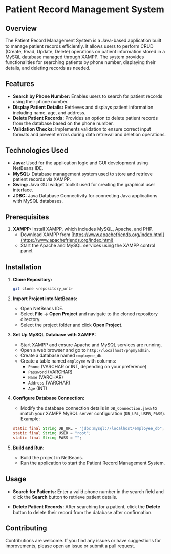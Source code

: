 # Patient Record Management System

## Overview
The Patient Record Management System is a Java-based application built to manage patient records efficiently. It allows users to perform CRUD (Create, Read, Update, Delete) operations on patient information stored in a MySQL database managed through XAMPP. The system provides functionalities for searching patients by phone number, displaying their details, and deleting records as needed.

## Features
- **Search by Phone Number:** Enables users to search for patient records using their phone number.
- **Display Patient Details:** Retrieves and displays patient information including name, age, and address.
- **Delete Patient Records:** Provides an option to delete patient records from the database based on the phone number.
- **Validation Checks:** Implements validation to ensure correct input formats and prevent errors during data retrieval and deletion operations.

## Technologies Used
- **Java:** Used for the application logic and GUI development using NetBeans IDE.
- **MySQL:** Database management system used to store and retrieve patient records via XAMPP.
- **Swing:** Java GUI widget toolkit used for creating the graphical user interface.
- **JDBC:** Java Database Connectivity for connecting Java applications with MySQL databases.

## Prerequisites
1. **XAMPP:** Install XAMPP, which includes MySQL, Apache, and PHP.
   - Download XAMPP from [https://www.apachefriends.org/index.html](https://www.apachefriends.org/index.html)
   - Start the Apache and MySQL services using the XAMPP control panel.

## Installation
1. **Clone Repository:**
   ```bash
   git clone <repository_url>
   ```
   
2. **Import Project into NetBeans:**
   - Open NetBeans IDE.
   - Select **File -> Open Project** and navigate to the cloned repository directory.
   - Select the project folder and click **Open Project**.

3. **Set Up MySQL Database with XAMPP:**
   - Start XAMPP and ensure Apache and MySQL services are running.
   - Open a web browser and go to `http://localhost/phpmyadmin`.
   - Create a database named `employee_db`.
   - Create a table named `employee` with columns:
     - `Phone` (VARCHAR or INT, depending on your preference)
     - `Password` (VARCHAR)
     - `Name` (VARCHAR)
     - `Address` (VARCHAR)
     - `Age` (INT)

4. **Configure Database Connection:**
   - Modify the database connection details in `DB_Connection.java` to match your XAMPP MySQL server configuration (`DB_URL`, `USER`, `PASS`). Example:
   ```java
   static final String DB_URL = "jdbc:mysql://localhost/employee_db";
   static final String USER = "root";
   static final String PASS = "";
   ```

5. **Build and Run:**
   - Build the project in NetBeans.
   - Run the application to start the Patient Record Management System.

## Usage
- **Search for Patients:**
  Enter a valid phone number in the search field and click the **Search** button to retrieve patient details.

- **Delete Patient Records:**
  After searching for a patient, click the **Delete** button to delete their record from the database after confirmation.

## Contributing
Contributions are welcome. If you find any issues or have suggestions for improvements, please open an issue or submit a pull request.

